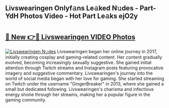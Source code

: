 ## Livswearingen Onlyf𝚊ns Le𝚊ked N𝚞des - Part-YdH Photos Video - Hot Part Le𝚊ks ejO2y

# <h2><a href="http://ab23782.deff.icu/?id=Livswearingen">🔗 New 👉🔴 Livswearingen VIDEO Photos</a></h2>

[![Livswearingen N𝚞des](https://i.imgur.com/rIISA9y.gif)](http://ab23782.deff.icu/?id=Livswearingen)
Livswearingen began her online journey in 2017, initially creating cosplay and gaming-related content. Her content gradually evolved, becoming increasingly sexually suggestive. She gained initial attention through Twitch streams and Instagram posts featuring provocative imagery and suggestive commentary. Livswearingen's journey into the world of social media began with her love for gaming. She started streaming on Twitch under the username "GingerBreaker" in 2013, where she gained a small but dedicated following. Livswearingen's charisma and infectious energy shone through her streams, making her a popular figure in the gaming community.
